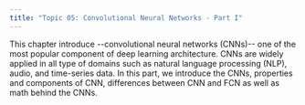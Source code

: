 ```yaml
---
title: "Topic 05: Convolutional Neural Networks - Part I"
---
```

This chapter introduce --convolutional neural networks (CNNs)-- one of the most popular component of deep learning architecture. CNNs are widely applied in all type of domains such as natural language processing (NLP), audio, and time-series data. In this part, we introduce the CNNs, properties and components of CNN, differences between CNN and FCN as well as math behind the CNNs.  